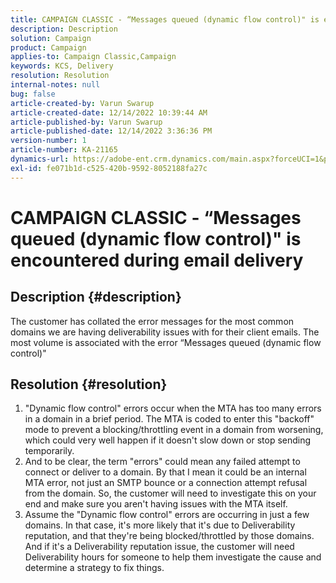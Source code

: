 ```yaml
---
title: CAMPAIGN CLASSIC - “Messages queued (dynamic flow control)" is encountered during email delivery
description: Description
solution: Campaign
product: Campaign
applies-to: Campaign Classic,Campaign
keywords: KCS, Delivery
resolution: Resolution
internal-notes: null
bug: false
article-created-by: Varun Swarup
article-created-date: 12/14/2022 10:39:44 AM
article-published-by: Varun Swarup
article-published-date: 12/14/2022 3:36:36 PM
version-number: 1
article-number: KA-21165
dynamics-url: https://adobe-ent.crm.dynamics.com/main.aspx?forceUCI=1&pagetype=entityrecord&etn=knowledgearticle&id=306a509a-9b7b-ed11-81ac-6045bd006e5a
exl-id: fe071b1d-c525-420b-9592-8052188fa27c
---
```

# CAMPAIGN CLASSIC - “Messages queued (dynamic flow control)" is encountered during email delivery

## Description {#description}


The customer has collated the error messages for the most common domains we are having deliverability issues with for their client emails. The most volume is associated with the error “Messages queued (dynamic flow control)"


## Resolution {#resolution}


1. "Dynamic flow control" errors occur when the MTA has too many errors in a domain in a brief period. The MTA is coded to enter this "backoff" mode to prevent a blocking/throttling event in a domain from worsening, which could very well happen if it doesn't slow down or stop sending temporarily.
2. And to be clear, the term "errors" could mean any failed attempt to connect or deliver to a domain. By that I mean it could be an internal MTA error, not just an SMTP bounce or a connection attempt refusal from the domain. So, the customer will need to investigate this on your end and make sure you aren't having issues with the MTA itself.
3. Assume the "Dynamic flow control" errors are occurring in just a few domains. In that case, it's more likely that it's due to Deliverability reputation, and that they're being blocked/throttled by those domains. And if it's a Deliverability reputation issue, the customer will need Deliverability hours for someone to help them investigate the cause and determine a strategy to fix things.
